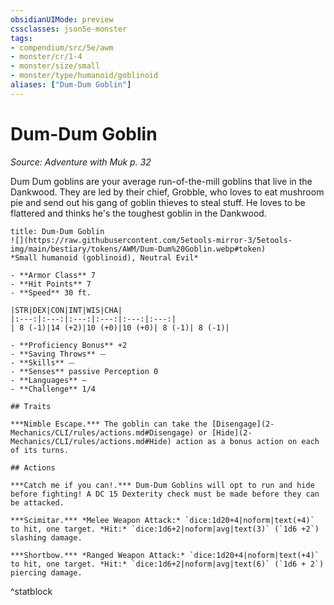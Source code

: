 ```yaml
---
obsidianUIMode: preview
cssclasses: json5e-monster
tags:
- compendium/src/5e/awm
- monster/cr/1-4
- monster/size/small
- monster/type/humanoid/goblinoid
aliases: ["Dum-Dum Goblin"]
---
```

# Dum-Dum Goblin
*Source: Adventure with Muk p. 32*  

Dum Dum goblins are your average run-of-the-mill goblins that live in the Dankwood. They are led by their chief, Grobble, who loves to eat mushroom pie and send out his gang of goblin thieves to steal stuff. He loves to be flattered and thinks he's the toughest goblin in the Dankwood.

```ad-statblock
title: Dum-Dum Goblin
![](https://raw.githubusercontent.com/5etools-mirror-3/5etools-img/main/bestiary/tokens/AWM/Dum-Dum%20Goblin.webp#token)
*Small humanoid (goblinoid), Neutral Evil*

- **Armor Class** 7
- **Hit Points** 7
- **Speed** 30 ft.

|STR|DEX|CON|INT|WIS|CHA|
|:---:|:---:|:---:|:---:|:---:|:---:|
| 8 (-1)|14 (+2)|10 (+0)|10 (+0)| 8 (-1)| 8 (-1)|

- **Proficiency Bonus** +2
- **Saving Throws** ⏤
- **Skills** ⏤
- **Senses** passive Perception 0
- **Languages** —
- **Challenge** 1/4

## Traits

***Nimble Escape.*** The goblin can take the [Disengage](2-Mechanics/CLI/rules/actions.md#Disengage) or [Hide](2-Mechanics/CLI/rules/actions.md#Hide) action as a bonus action on each of its turns.

## Actions

***Catch me if you can!.*** Dum-Dum Goblins will opt to run and hide before fighting! A DC 15 Dexterity check must be made before they can be attacked.

***Scimitar.*** *Melee Weapon Attack:* `dice:1d20+4|noform|text(+4)` to hit, one target. *Hit:* `dice:1d6+2|noform|avg|text(3)` (`1d6 +2`) slashing damage.

***Shortbow.*** *Ranged Weapon Attack:* `dice:1d20+4|noform|text(+4)` to hit, one target. *Hit:* `dice:1d6+2|noform|avg|text(6)` (`1d6 + 2`) piercing damage.
```
^statblock